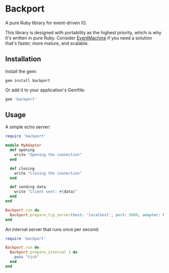 # Backport

A pure Ruby library for event-driven IO.

This library is designed with portability as the highest priority, which is why it's written in pure Ruby. Consider [EventMachine](https://github.com/eventmachine/eventmachine) if you need a solution that's faster, more mature, and scalable.

## Installation

Install the gem:

```
gem install backport
```

Or add it to your application's Gemfile:

```ruby
gem 'backport'
```

## Usage

A simple echo server:

```ruby
require 'backport'

module MyAdapter
  def opening
    write "Opening the connection"
  end

  def closing
    write "Closing the connection"
  end

  def sending data
    write "Client sent: #{data}"
  end
end

Backport.run do
  Backport.prepare_tcp_server(host: 'localhost', port: 8000, adapter: MyAdapter)
end
```

An interval server that runs once per second:

```ruby
require 'backport'

Backport.run do
  Backport.prepare_interval 1 do
    puts "tick"
  end
end
```
